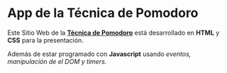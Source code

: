 # App de la Técnica de Pomodoro

Este Sitio Web de la __[Técnica de Pomodoro](https://es.wikipedia.org/wiki/T%C3%A9cnica_Pomodoro)__ está desarrollado en __HTML__ y __CSS__ para la presentación.

Además de estar programado con __Javascript__ usando _eventos, manipulación de el DOM y timers._
